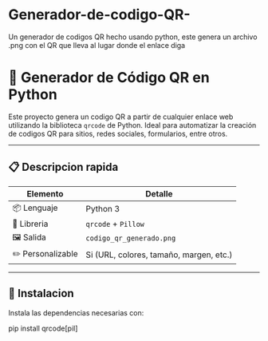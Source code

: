 # Generador-de-codigo-QR-
Un generador de codigos QR hecho usando python, este genera un archivo .png con el QR que lleva al lugar donde el enlace diga
# 🧾 Generador de Código QR en Python

Este proyecto genera un codigo QR a partir de cualquier enlace web utilizando la biblioteca `qrcode` de Python. Ideal para automatizar la creación de codigos QR para sitios, redes sociales, formularios, entre otros.

---

## 📋 Descripcion rapida

| Elemento         | Detalle                                 |
|----------------- |-----------------------------------------|
| 📦 Lenguaje      | Python 3                                |
| 🔧 Libreria      | `qrcode` + `Pillow`                     |
| 🖼️ Salida        | `codigo_qr_generado.png`                |
| ✏️ Personalizable| Si (URL, colores, tamaño, margen, etc.) |

---

## 🚀 Instalacion

Instala las dependencias necesarias con:

pip install qrcode[pil]

